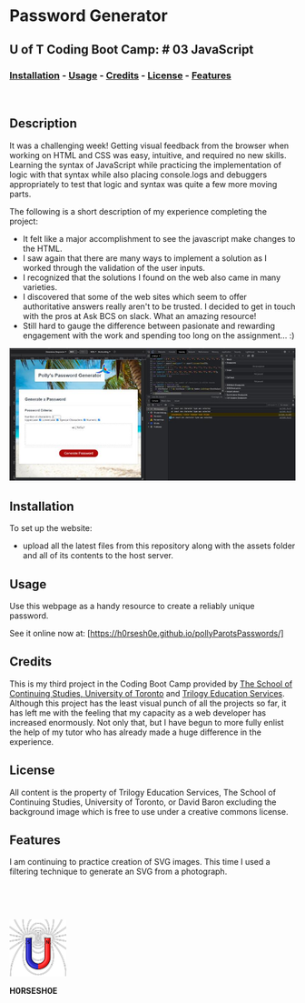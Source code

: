 
# <Your-Project-Title>Password Generator
## U of T Coding Boot Camp: # 03 JavaScript 
### [Installation](#installation)  - [Usage](#usage)  - [Credits](#credits)  - [License](#license) - [Features](#Features)
&nbsp;
## Description
It was a challenging week!  Getting visual feedback from the browser when working on HTML and CSS was easy, intuitive, and required no new skills.  Learning the syntax of JavaScript while practicing the implementation of logic with that syntax while also placing console.logs and debuggers appropriately to test that logic and syntax was quite a few more moving parts.  

The following is a short description of my experience completing the project:

- It felt like a major accomplishment to see the javascript make changes to the HTML.
- I saw again that there are many ways to implement a solution as I worked through the validation of the user inputs.
- I recognized that the solutions I found on the web also came in many varieties.
- I discovered that some of the web sites which seem to offer authoritative answers really aren't to be trusted.  I decided to get in touch with the pros at Ask BCS on slack.  What an amazing resource!
- Still hard to gauge the difference between pasionate and rewarding engagement with the work and spending too long on the assignment...  :)

![Screenshot from Chrome Developer Tools of responsive styling of the password generator](./assets/PollysPasswords.jpg)

## Installation
To set up the website:
 - upload all the latest files from this repository along with the assets folder and all of its contents to the host server. 
## Usage
Use this webpage as a handy resource to create a reliably unique password.

See it online now at: [https://h0rsesh0e.github.io/pollyParotsPasswords/]

## Credits
This is my third project in the Coding Boot Camp provided by [The School of Continuing Studies, University of Toronto](https://learn.utoronto.ca/) and [Trilogy Education Services](https://www.trilogyed.com/).  Although this project has the least visual punch of all the projects so far, it has left me with the feeling that my capacity as a web developer has increased enormously.  Not only that, but I have begun to more fully enlist the help of my tutor who has already made a huge difference in the experience.
## License
All content is the property of Trilogy Education Services, The School of Continuing Studies, University of Toronto, or David Baron excluding the background image which is free to use under a creative commons license.
## Features
I am continuing to practice creation of SVG images.  This time I used a filtering technique to generate an SVG from a photograph.

&nbsp;

&nbsp;

![](./assets/Toroid.png)


**H0RSESH0E**
